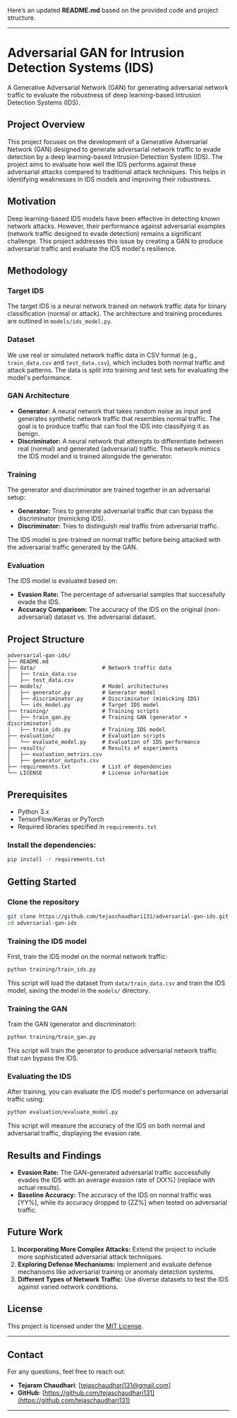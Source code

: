 Here’s an updated **README.md** based on the provided code and project structure.

---

# Adversarial GAN for Intrusion Detection Systems (IDS)

A Generative Adversarial Network (GAN) for generating adversarial network traffic to evaluate the robustness of deep learning-based Intrusion Detection Systems (IDS).

## Project Overview

This project focuses on the development of a Generative Adversarial Network (GAN) designed to generate adversarial network traffic to evade detection by a deep learning-based Intrusion Detection System (IDS). The project aims to evaluate how well the IDS performs against these adversarial attacks compared to traditional attack techniques. This helps in identifying weaknesses in IDS models and improving their robustness.

## Motivation

Deep learning-based IDS models have been effective in detecting known network attacks. However, their performance against adversarial examples (network traffic designed to evade detection) remains a significant challenge. This project addresses this issue by creating a GAN to produce adversarial traffic and evaluate the IDS model's resilience.

## Methodology

### Target IDS

The target IDS is a neural network trained on network traffic data for binary classification (normal or attack). The architecture and training procedures are outlined in `models/ids_model.py`.

### Dataset

We use real or simulated network traffic data in CSV format (e.g., `train_data.csv` and `test_data.csv`), which includes both normal traffic and attack patterns. The data is split into training and test sets for evaluating the model's performance.

### GAN Architecture

- **Generator:** A neural network that takes random noise as input and generates synthetic network traffic that resembles normal traffic. The goal is to produce traffic that can fool the IDS into classifying it as benign.
- **Discriminator:** A neural network that attempts to differentiate between real (normal) and generated (adversarial) traffic. This network mimics the IDS model and is trained alongside the generator.

### Training

The generator and discriminator are trained together in an adversarial setup:
- **Generator:** Tries to generate adversarial traffic that can bypass the discriminator (mimicking IDS).
- **Discriminator:** Tries to distinguish real traffic from adversarial traffic.

The IDS model is pre-trained on normal traffic before being attacked with the adversarial traffic generated by the GAN.

### Evaluation

The IDS model is evaluated based on:
- **Evasion Rate:** The percentage of adversarial samples that successfully evade the IDS.
- **Accuracy Comparison:** The accuracy of the IDS on the original (non-adversarial) dataset vs. the adversarial dataset.

## Project Structure

```
adversarial-gan-ids/
├── README.md
├── data/                     # Network traffic data
│   ├── train_data.csv
│   ├── test_data.csv
├── models/                   # Model architectures
│   ├── generator.py          # Generator model
│   ├── discriminator.py      # Discriminator (mimicking IDS)
│   └── ids_model.py          # Target IDS model
├── training/                 # Training scripts
│   ├── train_gan.py          # Training GAN (generator + discriminator)
│   ├── train_ids.py          # Training IDS model
├── evaluation/               # Evaluation scripts
│   └── evaluate_model.py     # Evaluation of IDS performance
├── results/                  # Results of experiments
│   ├── evaluation_metrics.csv
│   ├── generator_outputs.csv
├── requirements.txt          # List of dependencies
└── LICENSE                   # License information
```

## Prerequisites

- Python 3.x
- TensorFlow/Keras or PyTorch
- Required libraries specified in `requirements.txt`

### Install the dependencies:

```bash
pip install -r requirements.txt
```

## Getting Started

### Clone the repository

```bash
git clone https://github.com/tejaschaudhari131/adversarial-gan-ids.git
cd adversarial-gan-ids
```

### Training the IDS model

First, train the IDS model on the normal network traffic:

```bash
python training/train_ids.py
```

This script will load the dataset from `data/train_data.csv` and train the IDS model, saving the model in the `models/` directory.

### Training the GAN

Train the GAN (generator and discriminator):

```bash
python training/train_gan.py
```

This script will train the generator to produce adversarial network traffic that can bypass the IDS.

### Evaluating the IDS

After training, you can evaluate the IDS model's performance on adversarial traffic using:

```bash
python evaluation/evaluate_model.py
```

This script will measure the accuracy of the IDS on both normal and adversarial traffic, displaying the evasion rate.

## Results and Findings

- **Evasion Rate:** The GAN-generated adversarial traffic successfully evades the IDS with an average evasion rate of [XX%] (replace with actual results).
- **Baseline Accuracy:** The accuracy of the IDS on normal traffic was [YY%], while its accuracy dropped to [ZZ%] when tested on adversarial traffic.

## Future Work

1. **Incorporating More Complex Attacks:** Extend the project to include more sophisticated adversarial attack techniques.
2. **Exploring Defense Mechanisms:** Implement and evaluate defense mechanisms like adversarial training or anomaly detection systems.
3. **Different Types of Network Traffic:** Use diverse datasets to test the IDS against varied network conditions.


## **License**

This project is licensed under the [MIT License](LICENSE).

---

## **Contact**

For any questions, feel free to reach out:
* **Tejaram Chaudhari**: [tejaschaudhari131@gmail.com]
* **GitHub**: [https://github.com/tejaschaudhari131](https://github.com/tejaschaudhari131)

---
